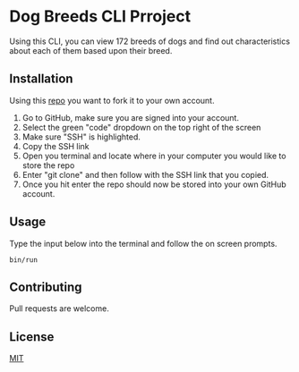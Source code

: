 # Dog Breeds CLI Prroject
Using this CLI, you can view 172 breeds of dogs and find out characteristics about each of them based upon their breed.

## Installation
Using this [repo](https://github.com/jessicaajosephh/dog-breeds) you want to fork it to your own account.
1. Go to GitHub, make sure you are signed into your account.
2. Select the green "code" dropdown on the top right of the screen
3. Make sure "SSH" is highlighted.
4. Copy the SSH link
5. Open you terminal and locate where in your computer you would like to store the repo
6. Enter "git clone" and then follow with the SSH link that you copied.
7. Once you hit enter the repo should now be stored into your own GitHub account.



## Usage
Type the input below into the terminal and follow the on screen prompts.
``` 
bin/run
```

## Contributing
Pull requests are welcome.

## License
[MIT](https://choosealicense.com/licenses/mit/)





